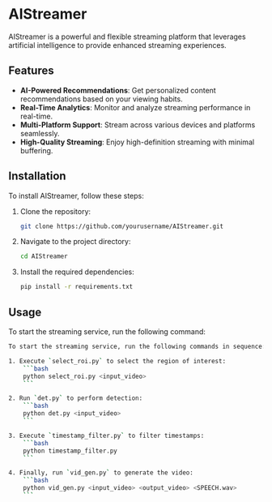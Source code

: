 # AIStreamer

AIStreamer is a powerful and flexible streaming platform that leverages artificial intelligence to provide enhanced streaming experiences.

## Features

- **AI-Powered Recommendations**: Get personalized content recommendations based on your viewing habits.
- **Real-Time Analytics**: Monitor and analyze streaming performance in real-time.
- **Multi-Platform Support**: Stream across various devices and platforms seamlessly.
- **High-Quality Streaming**: Enjoy high-definition streaming with minimal buffering.

## Installation

To install AIStreamer, follow these steps:

1. Clone the repository:
    ```bash
    git clone https://github.com/yourusername/AIStreamer.git
    ```
2. Navigate to the project directory:
    ```bash
    cd AIStreamer
    ```
3. Install the required dependencies:
    ```bash
    pip install -r requirements.txt
    ```

## Usage

To start the streaming service, run the following command:
```bash 
To start the streaming service, run the following commands in sequence:

1. Execute `select_roi.py` to select the region of interest:
    ```bash
    python select_roi.py <input_video>
    ```

2. Run `det.py` to perform detection:
    ```bash
    python det.py <input_video>
    ```

3. Execute `timestamp_filter.py` to filter timestamps:
    ```bash
    python timestamp_filter.py
    ```

4. Finally, run `vid_gen.py` to generate the video:
    ```bash
    python vid_gen.py <input_video> <output_video> <SPEECH.wav>
    ```
```

